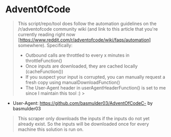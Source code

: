 # AdventOfCode

> This script/repo/tool does follow the automation guidelines on the /r/adventofcode community wiki (and link to this
> article that you're currently reading right
> now [https://www.reddit.com/r/adventofcode/wiki/faqs/automation] somewhere).
> Specifically:
>
> - Outbound calls are throttled to every x minutes in throttleFunction()
> - Once inputs are downloaded, they are cached locally (cacheFunction())
> - If you suspect your input is corrupted, you can manually request a fresh copy using manualDownloadFunction()
> - The User-Agent header in userAgentHeaderFunction() is set to me since I maintain this tool :)
    >

- User-Agent: https://github.com/basmulder03/AdventOfCodeC- by basmulder03

>
> This scraper only downloads the inputs if the inputs do not yet already exist.
> So the inputs will be downloaded once for every machine this solution is run on.
